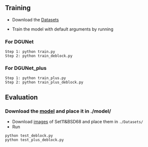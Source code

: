 ## Training
- Download the [Datasets](Datasets/README.md)

- Train the model with default arguments by running

### For DGUNet
```
Step 1: python train.py
Step 2: python train_deblock.py
```

### For DGUNet_plus
```
Step 1: python train_plus.py
Step 2: python train_plus_deblock.py
```

## Evaluation

### Download the [model](https://drive.google.com/file/d/1euV8SnXHuYswwbm9FaV1y5RQRLd58ou_/view?usp=sharing) and place it in ./model/

- Download [images](https://drive.google.com/drive/folders/1a2qKfXWpNuTGOm2-Jex8kfNSzYJLbqkf?usp=sharing) of Set11&BSD68 and place them in `./Datasets/`
- Run
```
python test_deblock.py
python test_plus_deblock.py
```
